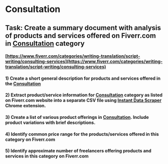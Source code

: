 # Consultation
## Task: Create a summary document with analysis of products and services offered on Fiverr.com in [Consultation](https://www.fiverr.com/categories/writing-translation/script-writing/consulting-services) category
#### [https://www.fiverr.com/categories/writing-translation/script-writing/consulting-services](https://www.fiverr.com/categories/writing-translation/script-writing/consulting-services)
#### 1) Create a short general description for products and services offered in the [Consultation](https://www.fiverr.com/categories/writing-translation/script-writing/consulting-services)
#### 2) Extract product/service information for [Consultation](https://www.fiverr.com/categories/writing-translation/script-writing/consulting-services) category as listed on Fiverr.com website into a separate CSV file using [Instant Data Scraper](https://chrome.google.com/webstore/detail/instant-data-scraper/ofaokhiedipichpaobibbnahnkdoiiah) Chrome extension.
#### 3) Create a list of various product offerings in [Consultation](https://www.fiverr.com/categories/writing-translation/script-writing/consulting-services). Include product variations with brief descriptions.
#### 4) Identify common price range for the products/services offered in this category on Fiverr.com
#### 5) Identify approximate number of freelancers offering products and services in this category on Fiverr.com
